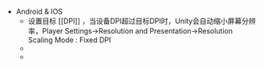 - Android & IOS
	- 设置目标 [[DPI]] ，当设备DPI超过目标DPI时，Unity会自动缩小屏幕分辨率，Player Settings->Resolution and Presentation->Resolution Scaling Mode : Fixed DPI
	-
	-